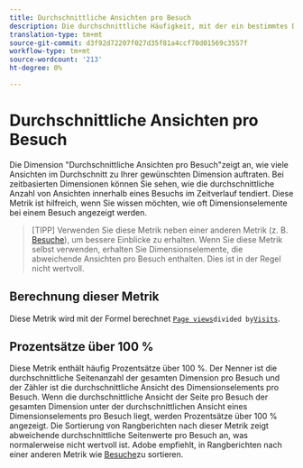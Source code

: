 ```yaml
---
title: Durchschnittliche Ansichten pro Besuch
description: Die durchschnittliche Häufigkeit, mit der ein bestimmtes Dimensionselement während eines Besuchs angezeigt wurde.
translation-type: tm+mt
source-git-commit: d3f92d72207f027d35f81a4ccf70d01569c3557f
workflow-type: tm+mt
source-wordcount: '213'
ht-degree: 0%

---
```



# Durchschnittliche Ansichten pro Besuch

Die Dimension &quot;Durchschnittliche Ansichten pro Besuch&quot;zeigt an, wie viele Ansichten im Durchschnitt zu Ihrer gewünschten Dimension auftraten. Bei zeitbasierten Dimensionen können Sie sehen, wie die durchschnittliche Anzahl von Ansichten innerhalb eines Besuchs im Zeitverlauf tendiert. Diese Metrik ist hilfreich, wenn Sie wissen möchten, wie oft Dimensionselemente bei einem Besuch angezeigt werden.

>[TIPP] Verwenden Sie diese Metrik neben einer anderen Metrik (z. B. [Besuche](visits.md)), um bessere Einblicke zu erhalten. Wenn Sie diese Metrik selbst verwenden, erhalten Sie Dimensionselemente, die abweichende Ansichten pro Besuch enthalten. Dies ist in der Regel nicht wertvoll.

## Berechnung dieser Metrik

Diese Metrik wird mit der Formel berechnet [`Page views`](page-views.md)` divided by `[`Visits`](visits.md).

## Prozentsätze über 100 %

Diese Metrik enthält häufig Prozentsätze über 100 %. Der Nenner ist die durchschnittliche Seitenanzahl der gesamten Dimension pro Besuch und der Zähler ist die durchschnittliche Ansicht des Dimensionselements pro Besuch. Wenn die durchschnittliche Ansicht der Seite pro Besuch der gesamten Dimension unter der durchschnittlichen Ansicht eines Dimensionselements pro Besuch liegt, werden Prozentsätze über 100 % angezeigt. Die Sortierung von Rangberichten nach dieser Metrik zeigt abweichende durchschnittliche Seitenwerte pro Besuch an, was normalerweise nicht wertvoll ist. Adobe empfiehlt, in Rangberichten nach einer anderen Metrik wie [Besuche](visits.md)zu sortieren.